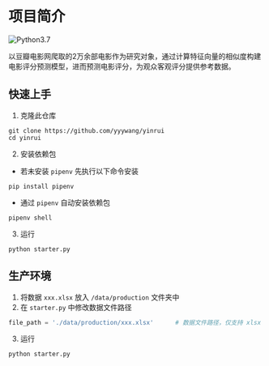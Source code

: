 # 项目简介
![Python3.7](https://img.shields.io/badge/python-3.7-green.svg?style=flat-square&logo=python&colorB=blue)

以豆瓣电影网爬取的2万余部电影作为研究对象，通过计算特征向量的相似度构建电影评分预测模型，进而预测电影评分，为观众客观评分提供参考数据。

## 快速上手
1. 克隆此仓库
```commandline
git clone https://github.com/yyywang/yinrui
cd yinrui
```
2. 安装依赖包
+ 若未安装 `pipenv` 先执行以下命令安装
```commandline
pip install pipenv
```
+ 通过 `pipenv` 自动安装依赖包
```commandline
pipenv shell
```
3. 运行
```commandline
python starter.py
```

## 生产环境
1. 将数据 `xxx.xlsx` 放入 `/data/production` 文件夹中 
2. 在 `starter.py` 中修改数据文件路径
```python
file_path = './data/production/xxx.xlsx'      # 数据文件路径，仅支持 xlsx 格式
```
3. 运行
```commandline
python starter.py
```